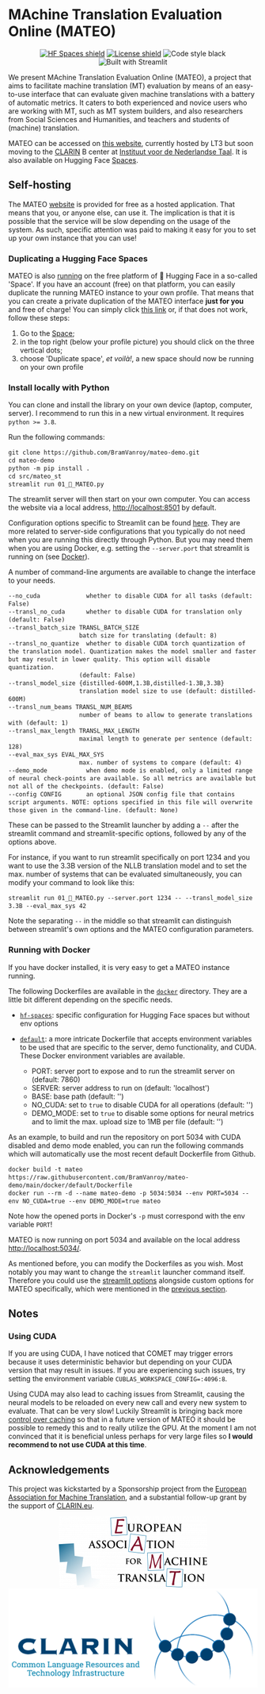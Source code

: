 # MAchine Translation Evaluation Online (MATEO)

<p align="center">
  <a href="https://huggingface.co/spaces/BramVanroy/mateo-demo" target="_blank"><img alt="HF Spaces shield" src="https://img.shields.io/badge/%F0%9F%A4%97-%20HF%20Spaces-orange?style=flat"></a>
  <a href="https://www.gnu.org/licenses/gpl-3.0" target="_blank"><img alt="License shield" src="https://img.shields.io/badge/License-GPLv3-blue.svg?style=flat"></a>
  <img alt="Code style black" src="https://img.shields.io/badge/code%20style-black-000000.svg?style=flat">
  <img alt="Built with Streamlit" src="https://img.shields.io/static/v1?style=for-the-badge&message=Streamlit&color=FF4B4B&logo=Streamlit&logoColor=FFFFFF&label&style=flat">
</p>


We present MAchine Translation Evaluation Online (MATEO), a project that aims to facilitate machine translation (MT)
evaluation by means of an easy-to-use interface that can evaluate given machine translations with a battery of
automatic metrics. It caters to both experienced and novice users who are working with MT, such as MT system builders,
and also researchers from Social Sciences and Humanities, and teachers and students of (machine) translation.

MATEO can be accessed on [this website](https://lt3.ugent.be/mateo/), currently hosted by LT3 but soon
moving to the [CLARIN](https://www.clarin.eu/) B center at [Instituut voor de Nederlandse Taal](https://ivdnt.org/).
It is also available on Hugging Face [Spaces](https://huggingface.co/spaces/BramVanroy/mateo-demo).

## Self-hosting

The MATEO [website](https://lt3.ugent.be/mateo/) is provided for free as a hosted application. That means that you, or
anyone else, can use it. The implication is that it is possible that the service will be slow depending on the usage of
the system. As such, specific attention was paid to making it easy for you to set up your own instance that you can use!

### Duplicating a Hugging Face Spaces

MATEO is also [running](https://huggingface.co/spaces/BramVanroy/mateo-demo) on the free platform of 🤗 Hugging Face in a
so-called 'Space'. If you have an account (free) on that platform, you can easily duplicate the running MATEO instance
to your own profile. That means that you can create a private duplication of the MATEO interface **just for you** and
free of charge! You can simply click [this link](https://huggingface.co/spaces/BramVanroy/mateo-demo?duplicate=true)
or, if that does not work, follow these steps:

1. Go to the [Space](https://huggingface.co/spaces/BramVanroy/mateo-demo);
2. in the top right (below your profile picture) you should click on the three vertical dots;
3. choose 'Duplicate space', _et&nbsp;voilà!_, a new space should now be running on your own profile

### Install locally with Python

You can clone and install the library on your own device (laptop, computer, server). I recommend to run this in a new 
virtual environment. It requires `python >= 3.8`.

Run the following commands:

```shell
git clone https://github.com/BramVanroy/mateo-demo.git
cd mateo-demo
python -m pip install .
cd src/mateo_st
streamlit run 01_🎈_MATEO.py
```

The streamlit server will then start on your own computer. You can access the website via a local address,
[http://localhost:8501](http://localhost:8501) by default. 

Configuration options specific to Streamlit can be found
[here](https://docs.streamlit.io/library/advanced-features/configuration). They are more related to server-side configurations
that you typically do not need when you are running this directly through Python. But you may need them when you are
using Docker, e.g. setting the `--server.port` that streamlit is running on (see [Docker](#running-with-docker)).

A number of command-line arguments are available to change the interface to your needs.

```shell
--no_cuda             whether to disable CUDA for all tasks (default: False)                                                                                                                                      
--transl_no_cuda      whether to disable CUDA for translation only (default: False)                                                                                                                               
--transl_batch_size TRANSL_BATCH_SIZE                                                                                                                                                                             
                    batch size for translating (default: 8)                                                                                                                                                     
--transl_no_quantize  whether to disable CUDA torch quantization of the translation model. Quantization makes the model smaller and faster but may result in lower quality. This option will disable quantization.
                    (default: False)                                                                                                                                                                            
--transl_model_size {distilled-600M,1.3B,distilled-1.3B,3.3B}                                                                                                                                                     
                    translation model size to use (default: distilled-600M)                                                                                                                                     
--transl_num_beams TRANSL_NUM_BEAMS                                                                                                                                                                               
                    number of beams to allow to generate translations with (default: 1)
--transl_max_length TRANSL_MAX_LENGTH
                    maximal length to generate per sentence (default: 128)
--eval_max_sys EVAL_MAX_SYS
                    max. number of systems to compare (default: 4)
--demo_mode           when demo mode is enabled, only a limited range of neural check-points are available. So all metrics are available but not all of the checkpoints. (default: False)
--config CONFIG       an optional JSON config file that contains script arguments. NOTE: options specified in this file will overwrite those given in the command-line. (default: None)
```

These can be passed to the Streamlit launcher by adding a `--` after the streamlit command and streamlit-specific
options, followed by any of the options above.

For instance, if you want to run streamlit specifically on port 1234 and you want to use the 3.3B version of the
NLLB translation model and to set the max. number of systems that can be evaluated simultaneously, you can modify
your command to look like this:

```shell
streamlit run 01_🎈_MATEO.py --server.port 1234 -- --transl_model_size 3.3B --eval_max_sys 42 
```

Note the separating `--` in the middle so that streamlit can distinguish between streamlit's own options and the MATEO
configuration parameters.


### Running with Docker

If you have docker installed, it is very easy to get a MATEO instance running.

The following Dockerfiles are available in the [`docker`](docker) directory. They are a little bit different depending
on the specific needs.

- [`hf-spaces`](docker/hf-spaces/Dockerfile): specific configuration for Hugging Face spaces but without env options
- [`default`](docker/default/Dockerfile): a more intricate Dockerfile that accepts environment variables to be used
that are specific to the server, demo functionality, and CUDA. These Docker environment variables are available.

  - PORT: server port to expose and to run the streamlit server on (default: 7860)
  - SERVER: server address to run on (default: 'localhost')
  - BASE: base path (default: '')
  - NO_CUDA: set to `true` to disable CUDA for all operations (default: '')
  - DEMO_MODE: set to `true` to disable some options for neural metrics and to limit the max. upload size to 1MB 
  per file (default: '')

As an example, to build and run the repository on port 5034 with CUDA disabled and demo mode enabled, you can run the
following commands which will automatically use the most recent default Dockerfile from Github.

```shell
docker build -t mateo https://raw.githubusercontent.com/BramVanroy/mateo-demo/main/docker/default/Dockerfile
docker run --rm -d --name mateo-demo -p 5034:5034 --env PORT=5034 --env NO_CUDA=true --env DEMO_MODE=true mateo
```

Note how the opened ports in Docker's `-p` must correspond with the env variable `PORT`!

MATEO is now running on port 5034 and  available on the local address [http://localhost:5034/](http://localhost:5034/).

As mentioned before, you can modify the Dockerfiles as you wish. Most notably you may want to change the `streamlit`
launcher command itself. Therefore you could use the [streamlit options]([here](https://docs.streamlit.io/library/advanced-features/configuration))
alongside custom options for MATEO specifically, which were mentioned in the [previous section](#install-locally-with-python).

## Notes

### Using CUDA

If you are using CUDA, I have noticed that COMET may trigger errors because it uses deterministic behavior but depending
on your CUDA version that may result in issues. If you are experiencing such issues, try setting the environment 
variable `CUBLAS_WORKSPACE_CONFIG=:4096:8`.

Using CUDA may also lead to caching issues from Streamlit, causing the neural models to be reloaded on every new call
and every new system to evaluate. That can be very slow! Luckily Streamlit is bringing back more
[control over caching](https://github.com/streamlit/streamlit/pull/6502)
so that in a future version of MATEO it should be possible to remedy this and to really utilize the GPU. At the
moment I am not convinced that it is beneficial unless perhaps for very large files so **I would recommend to not
use CUDA at this time**.

## Acknowledgements

This project was kickstarted by a Sponsorship project from the
[European Association for Machine Translation](https://eamt.org/), and
a substantial follow-up grant by the support of [CLARIN.eu](https://www.clarin.eu/).

<p align="center">
  <a href="https://eamt.org/" target="_blank"><img alt="EAMT logo" src="src/mateo_st/img/eamt.png"></a>
  <a href="https://www.clarin.eu/" target="_blank"><img alt="CLARIN logo" src="src/mateo_st/img/clarin.png"></a>
</p>